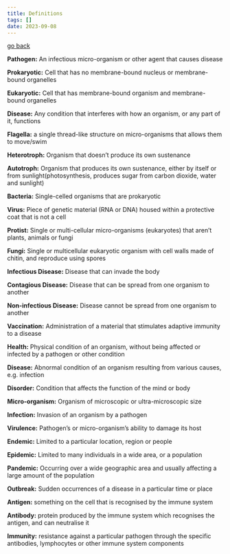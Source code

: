 ```yaml
---
title: Definitions
tags: []
date: 2023-09-08
---
```

[go back](archive/10Subjects/10Biology.md)

**Pathogen:** An infectious micro-organism or other agent that causes disease

**Prokaryotic:** Cell that has no membrane-bound nucleus or membrane-bound organelles

**Eukaryotic:** Cell that has membrane-bound organism and membrane-bound organelles

**Disease:** Any condition that interferes with how an organism, or any part of it, functions

**Flagella:** a single thread-like structure on micro-organisms that allows them to move/swim

**Heterotroph:** Organism that doesn’t produce its own sustenance

**Autotroph:** Organism that produces its own sustenance, either by itself or from sunlight(photosynthesis, produces sugar from carbon dioxide, water and sunlight)

**Bacteria:** Single-celled organisms that are prokaryotic

**Virus:** Piece of genetic material (RNA or DNA) housed within a protective coat that is not a cell

**Protist:** Single or multi-cellular micro-organisms (eukaryotes) that aren’t plants, animals or fungi

**Fungi:** Single or multicellular eukaryotic organism with cell walls made of chitin, and reproduce using spores

**Infectious Disease:** Disease that can invade the body

**Contagious Disease:** Disease that can be spread from one organism to another

**Non-infectious Disease:** Disease cannot be spread from one organism to another

**Vaccination:** Administration of a material that stimulates adaptive immunity to a disease

**Health:** Physical condition of an organism, without being affected or infected by a pathogen or other condition

**Disease:** Abnormal condition of an organism resulting from various causes, e.g. infection

**Disorder:** Condition that affects the function of the mind or body

**Micro-organism:** Organism of microscopic or ultra-microscopic size

**Infection:** Invasion of an organism by a pathogen

**Virulence:** Pathogen’s or micro-organism’s ability to damage its host

**Endemic:** Limited to a particular location, region or people 

**Epidemic:** Limited to many individuals in a wide area, or a population

**Pandemic:** Occurring over a wide geographic area and usually affecting a large amount of the population

**Outbreak:** Sudden occurrences of a disease in a particular time or place

**Antigen:** something on the cell that is recognised by the immune system

**Antibody:** protein produced by the immune system which recognises the antigen, and can neutralise it

**Immunity:** resistance against a particular pathogen through the specific antibodies, lymphocytes or other immune system components
